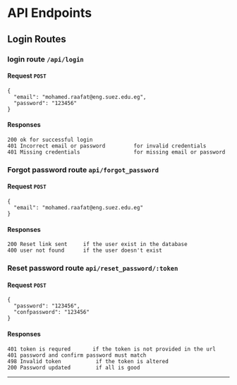 # API Endpoints

## Login Routes

### login route `/api/login`

#### Request `POST`

```
{
  "email": "mohamed.raafat@eng.suez.edu.eg",
  "password": "123456" 
}
```

#### Responses

```
200 ok for successful login
401 Incorrect email or password         for invalid credentials
401 Missing credentials                 for missing email or password
```

### Forgot password route `api/forgot_password`

#### Request `POST`

```
{
  "email": "mohamed.raafat@eng.suez.edu.eg"
}
```

#### Responses

```
200 Reset link sent     if the user exist in the database
400 user not found      if the user doesn't exist
```

### Reset password route `api/reset_password/:token`

#### Request `POST`

```
{
  "password": "123456",
  "confpassword": "123456"
}
```

#### Responses

```
401 token is requred       if the token is not provided in the url
401 password and confirm password must match
498 Invalid token           if the token is altered
200 Password updated        if all is good
```

---

